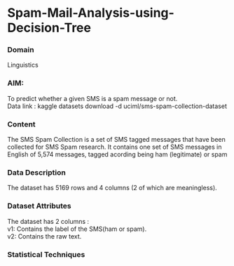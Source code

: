 # Spam-Mail-Analysis-using-Decision-Tree
<h3> Domain</h3>
Linguistics</br>
<h3>AIM:</h3>
To predict whether a given SMS is a spam message or not.</br>
Data link : kaggle datasets download -d uciml/sms-spam-collection-dataset </br>
<h3> Content</h3>
The SMS Spam Collection is a set of SMS tagged messages that have been collected for SMS Spam research. It contains one set of SMS messages in English of 5,574 messages, tagged acording being ham (legitimate) or spam </br>
<h3>Data Description</h3>
The dataset has 5169 rows and 4 columns (2 of which are meaningless).</br>
<h3>Dataset Attributes</h3>
The dataset has 2 columns :</br>
v1: Contains the label of the SMS(ham or spam).</br>
v2: Contains the raw text. </br>
<h3>Statistical Techniques</h3>


